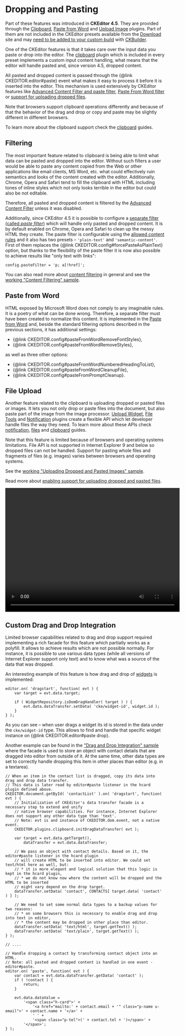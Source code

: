 <!--
Copyright (c) 2003-2015, CKSource - Frederico Knabben. All rights reserved.
For licensing, see LICENSE.md.
-->

# Dropping and Pasting

<p class="requirements">
	Part of these features was introduced in <strong>CKEditor 4.5</strong>. They are provided through the <a href="http://ckeditor.com/addon/clipboard">Clipboard</a>, <a href="http://ckeditor.com/addon/pastefromword">Paste from Word</a> and <a href="http://ckeditor.com/addon/uploadimage">Upload Image</a> plugins. Part of them are not included in the CKEditor presets available from the <a href="http://ckeditor.com/download">Download</a> site and may <a href="#!/guide/dev_plugins">need to be added to your custom build</a> with <a href="http://ckeditor.com/builder">CKBuilder</a>.
</p>

One of the CKEditor features is that it takes care over the input data you paste or drop into the editor. The [clipboard](http://ckeditor.com/addon/clipboard) plugin which is included in every preset implements a custom input content handling, what means that the editor will handle pasted and, since version 4.5, dropped content.

All pasted and dropped content is passed through the {@link CKEDITOR.editor#paste} event what makes it easy to process it before it is inserted into the editor. This mechanism is used extensively by CKEditor features like [Advanced Content Filter and paste filter](), [Paste From Word filter]() or [support for uploading dropped files]().

Note that browsers support clipboard operations differently and because of that the behavior of the drag and drop or copy and paste may be slightly different in different browsers.

To learn more about the clipboard support check the [clipboard](#!/guide/dev_clipboard) guides.

## Filtering

The most important feature related to clipboard is being able to limit what data can be pasted and dropped into the editor. Without such filters a user would be able to paste any content copied from the Web or other applications like email clients, MS Word, etc. what could effectively ruin semantics and looks of the content created with the editor. Additionally, Chrome, Opera and Safari tend to fill the clipboard with HTML including tones of inline styles which not only looks terrible in the editor but could also be not editable.

Therefore, all pasted and dropped content is filtered by the [Advanced Content Filter](#!/guide/dev_advanced_content_filter) unless it was disabled.

Additionally, since CKEditor 4.5 it is possible to configure a [separate filter (called *paste filter*)](#!/guide/dev_advanced_content_filter-section-filtering-pasted-and-dropped-content) which will handle only pasted and dropped content. It is by default enabled on Chrome, Opera and Safari to clean up the messy HTML they create. The paste filter is configurable using the [allowed content rules](#!/guide/dev_allowed_content_rules) and it also has two presets &ndash; `'plain-text'` and `'semantic-content'`. First of them replaces the {@link CKEDITOR.config#forcePasteAsPlainText} option, but thanks to the flexibility of the paste filter it is now also possible to achieve results like "only text with links":

	config.pasteFilter = 'p; a[!href]';

You can also read more about [content filtering](#!/guide/dev_acf) in general and see the [working "Content Filtering" sample](http://sdk.ckeditor.com/samples/acf.html).

## Paste from Word

HTML exposed by Microsoft Word does not comply to any imaginable rules. It is a poetry of what can be done wrong. Therefore, a separate filter must have been created to normalize this content. It is implemented in the <a href="http://ckeditor.com/addon/pastefromword">Paste from Word</a> and, beside the standard filtering options described in the previous sections, it has additional settings:

* {@link CKEDITOR.config#pasteFromWordRemoveFontStyles},
* {@link CKEDITOR.config#pasteFromWordRemoveStyles},

as well as three other options:

* {@link CKEDITOR.config#pasteFromWordNumberedHeadingToList},
* {@link CKEDITOR.config#pasteFromWordCleanupFile},
* {@link CKEDITOR.config#pasteFromPromptCleanup}.

## File Upload

Another feature related to the clipboard is uploading dropped or pasted files or images. It lets you not only drop or paste files into the document, but also paste part of the image from the image processor. [Upload Widget](http://ckeditor.com/addon/uploadwidget), [File Tools](http://ckeditor.com/addon/filetools) and [Notification](http://ckeditor.com/addon/notification) plugins create a flexible API which let developer handle files the way they need. To learn more about these APIs check [notification](#!/guide/dev_notifications), [files](#!/guide/dev_files) and [clipboard](#!/guide/dev_clipboard) guides.

Note that this feature is limited because of browsers and operating systems limitations. File API is not supported in Internet Explorer 9 and below so dropped files can not be handled. Support for pasting whole files and fragments of files (e.g. images) varies between browsers and operating systems.

See the [working "Uploading Dropped and Pasted Images" sample](http://sdk.ckeditor.com/samples/imageupload.html).

Read more about [enabling support for uploading dropped and pasted files](#!/guide/dev_file_upload).

<video width="550" height="391" controls>
  <source src="guides/dev_drop_paste/upload.mp4" type="video/mp4">
</video>

## Custom Drag and Drop Integration

Limited browser capabilities related to drag and drop support required implementing a rich facade for this feature which partially works as a polyfill. It allows to achieve results which are not possible normally. For instance, it is possible to use various data types (while all versions of Internet Explorer support only text) and to know what was a source of the data that was dropped.

An interesting example of this feature is how drag and drop of [widgets](#!/guide/dev_widgets) is implemented:

	editor.on( 'dragstart', function( evt ) {
		var target = evt.data.target;

		if ( WidgetRepository.isDomDragHandler( target ) ) {
			evt.data.dataTransfer.setData( 'cke/widget-id', widget.id );
		}
	} );

As you can see &ndash; when user drags a widget its id is stored in the data under the `cke/widget-id` type. This allows to find and handle that specific widget instance on {@link CKEDITOR.editor#paste drop}.

Another example can be found in the ["Drag and Drop Integration" sample](http://sdk.ckeditor.com/samples/draganddrop.html) where the facade is used to store an object with contact details that are dragged into editor from outside of it. At the same time, other data types are set to correctly handle dropping this item in other places than editor (e.g. in a textarea).

	// When an item in the contact list is dragged, copy its data into drag and drop data transfer.
	// This data is later read by editor#paste listener in the hcard plugin defined above.
	CKEDITOR.document.getById( 'contactList' ).on( 'dragstart', function( evt ) {
		// Initialization of CKEditor's data transfer facade is a necessary step to extend and unify
		// native browser capabilities. For instance, Internet Explorer does not support any other data type than 'text'.
		// Note: evt is and instance of CKEDITOR.dom.event, not a native event.
		CKEDITOR.plugins.clipboard.initDragDataTransfer( evt );

		var target = evt.data.getTarget(),
			dataTransfer = evt.data.dataTransfer;

		// We pass an object with contact details. Based on it, the editor#paste listener in the hcard plugin
		// will create HTML to be inserted into editor. We could set text/html here as well, but:
		// * it is more elegant and logical solution that this logic is kept in the hcard plugin,
		// * we do not know now where the content will be dropped and the HTML to be inserted
		// might vary depend on the drop target.
		dataTransfer.setData( 'contact', CONTACTS[ target.data( 'contact' ) ] );

		// We need to set some normal data types to a backup values for two reasons:
		// * on some browsers this is necessary to enable drag and drop into text in editor,
		// * the content may be dropped in other place than editor.
		dataTransfer.setData( 'text/html', target.getText() );
		dataTransfer.setData( 'text/plain', target.getText() );
	} );

	// ....

	// Handle dropping a contact by transforming contact object into an HTML.
	// Note: all pasted and dropped content is handled in one event - editor#paste.
	editor.on( 'paste', function( evt ) {
		var contact = evt.data.dataTransfer.getData( 'contact' );
		if ( !contact ) {
			return;
		}

		evt.data.dataValue =
			'<span class="h-card">' +
				'<a href="mailto:' + contact.email + '" class="p-name u-email">' + contact.name + '</a>' +
				' ' +
				'<span class="p-tel">(' + contact.tel + ')</span>' +
			'</span>';
	} );